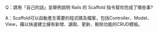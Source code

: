 Q：請用「自己的話」並舉例說明 Rails 的 Scaffold 指令幫你完成了哪些事?

A：Scaffold可以自動產生需要的程式碼及檔案，包括Controller、Model、View，藉以快速建立擁有新增、讀取、更新、刪除功能的CRUD模板。
